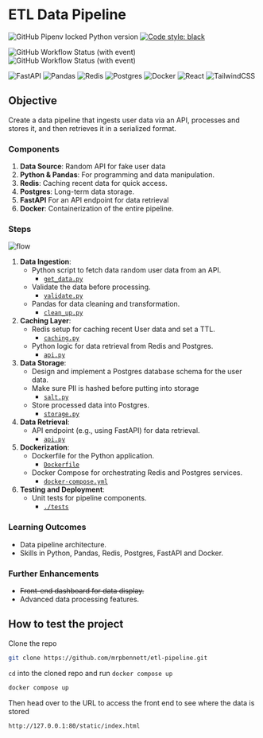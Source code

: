 # ETL Data Pipeline

![GitHub Pipenv locked Python version](https://img.shields.io/github/pipenv/locked/python-version/mrpbennett/etl-pipeline?style=for-the-badge)
[![Code style: black](https://img.shields.io/badge/code%20style-black-000000.svg?style=for-the-badge)](https://github.com/psf/black)

![GitHub Workflow Status (with event)](https://img.shields.io/github/actions/workflow/status/mrpbennett/etl-pipeline/sourcery-pr.yml?style=for-the-badge&label=sourcery)
![GitHub Workflow Status (with event)](https://img.shields.io/github/actions/workflow/status/mrpbennett/etl-pipeline/python-package.yml?style=for-the-badge&label=build)

![FastAPI](https://img.shields.io/badge/fastapi-009688.svg?&style=for-the-badge&logo=fastapi&logoColor=white)
![Pandas](https://img.shields.io/badge/pandas-150458.svg?&style=for-the-badge&logo=pandas&logoColor=white)
![Redis](https://img.shields.io/badge/redis-DC382D.svg?&style=for-the-badge&logo=redis&logoColor=white)
![Postgres](https://img.shields.io/badge/postgresql-4169E1.svg?&style=for-the-badge&logo=postgresql&logoColor=white)
![Docker](https://img.shields.io/badge/docker-2496ED.svg?&style=for-the-badge&logo=docker&logoColor=white) ![React](https://img.shields.io/badge/react-35495e.svg?&style=for-the-badge&logo=react&logoColor=61DAFB)
![TailwindCSS](https://img.shields.io/badge/tailwindcss-gray.svg?&style=for-the-badge&logo=tailwindcss&logoColor=06B6D4)

## Objective

Create a data pipeline that ingests user data via an API, processes and stores it, and then retrieves it in a serialized format.

### Components

1. **Data Source**: Random API for fake user data
2. **Python & Pandas**: For programming and data manipulation.
3. **Redis**: Caching recent data for quick access.
4. **Postgres**: Long-term data storage.
5. **FastAPI** For an API endpoint for data retrieval
6. **Docker**: Containerization of the entire pipeline.

### Steps

![flow]("assets/flow.png")

1. **Data Ingestion**:
   - Python script to fetch data random user data from an API.
     - [`get_data.py`](https://github.com/mrpbennett/etl-pipeline/blob/6e7ced7368760dcddf94290e8f62658544e26f03/src/get_data.py)
   - Validate the data before processing.
     - [`validate.py`](https://github.com/mrpbennett/etl-pipeline/blob/6e7ced7368760dcddf94290e8f62658544e26f03/src/validate.py)
   - Pandas for data cleaning and transformation.
     - [`clean_up.py`](https://github.com/mrpbennett/etl-pipeline/blob/6e7ced7368760dcddf94290e8f62658544e26f03/src/clean_up.py)
2. **Caching Layer**:
   - Redis setup for caching recent User data and set a TTL.
     - [`caching.py`](https://github.com/mrpbennett/etl-pipeline/blob/6e7ced7368760dcddf94290e8f62658544e26f03/src/caching.py)
   - Python logic for data retrieval from Redis and Postgres.
     - [`api.py`](https://github.com/mrpbennett/etl-pipeline/blob/6e7ced7368760dcddf94290e8f62658544e26f03/src/api.py)
3. **Data Storage**:
   - Design and implement a Postgres database schema for the user data.
   - Make sure PII is hashed before putting into storage
     - [`salt.py`](https://github.com/mrpbennett/etl-pipeline/blob/6e7ced7368760dcddf94290e8f62658544e26f03/src/salt.py)
   - Store processed data into Postgres.
     - [`storage.py`](https://github.com/mrpbennett/etl-pipeline/blob/6e7ced7368760dcddf94290e8f62658544e26f03/src/storage.py)
4. **Data Retrieval**:
   - API endpoint (e.g., using FastAPI) for data retrieval.
     - [`api.py`](https://github.com/mrpbennett/etl-pipeline/blob/6e7ced7368760dcddf94290e8f62658544e26f03/src/api.py)
5. **Dockerization**:
   - Dockerfile for the Python application.
     - [`Dockerfile`](https://github.com/mrpbennett/etl-pipeline/blob/6e7ced7368760dcddf94290e8f62658544e26f03/Dockerfile)
   - Docker Compose for orchestrating Redis and Postgres services.
     - [`docker-compose.yml`](https://github.com/mrpbennett/etl-pipeline/blob/6e7ced7368760dcddf94290e8f62658544e26f03/docker-compose.yml)
6. **Testing and Deployment**:
   - Unit tests for pipeline components.
     - [`./tests`](https://github.com/mrpbennett/etl-pipeline/tree/6e7ced7368760dcddf94290e8f62658544e26f03/tests)

### Learning Outcomes

- Data pipeline architecture.
- Skills in Python, Pandas, Redis, Postgres, FastAPI and Docker.

### Further Enhancements

- ~~Front-end dashboard for data display.~~
- Advanced data processing features.

## How to test the project

Clone the repo

```bash
git clone https://github.com/mrpbennett/etl-pipeline.git
```

`cd` into the cloned repo and run `docker compose up`

```bash
docker compose up
```

Then head over to the URL to access the front end to see where the data is stored

```text
http://127.0.0.1:80/static/index.html
```
